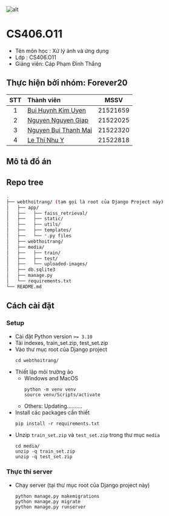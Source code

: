 ![alt](https://www.uit.edu.vn/sites/vi/files/banner_uit.png)
# CS406.O11
- Tên môn học : Xử lý ảnh và ứng dụng
- Lớp : CS406.O11
- Giảng viên: Cáp Phạm Đình Thắng 
## Thực hiện bởi nhóm: **Forever20**
|STT|Thành viên|MSSV|
|:-:|:--|:-:|
|1|[Bui Huynh Kim Uyen](https://github.com/uyenbhku)|21521659|
|2|[Nguyen Nguyen Giap](https://github.com/Paignn)|21522025|
|3|[Nguyen Bui Thanh Mai](https://github.com/mainbt)|21522320|
|4|[Le Thi Nhu Y](https://github.com/lethinhuy20)|21522818|

## Mô tả đồ án 


## Repo tree
```bash
.
├── webthoitrang/ (tạm gọi là root của Django Project này)
│   ├── app/
│   ├──   ├── faiss_retrieval/
│   ├──   ├── static/
│   ├──   ├── utils/
│   ├──   ├── templates/
│   ├──   └── *.py files 
│   ├── webthoitrang/
│   ├── media/
│   ├──   ├── train/
│   ├──   ├── test/
│   ├──   └── uploaded-images/
│   ├── db.sqlite3
│   ├── manage.py
│   └── requirements.txt
└── README.md
 ```


## Cách cài đặt 
### Setup
- Cài đặt Python version `>= 3.10`
- Tải indexes, train_set.zip, test_set.zip 
- Vào thư mục root của Django project 
    ```
    cd webthoitrang/
    ```
- Thiết lập môi trường ảo
    + Windows and MacOS
        ```
        python -m venv venv
        source venv/Scripts/activate
        ```
    + Others: Updating..........
- Install các packages cần thiết
    ```
    pip install -r requirements.txt
    ```
- Unzip `train_set.zip` và `test_set.zip` trong thư mục `media`
    ```
    cd media/
    unzip -q train_set.zip
    unzip -q test_set.zip
    ```
### Thực thi server 
- Chạy server (tại thư mục root của Django project này)
    ```
    python manage.py makemigrations
    python manage.py migrate
    python manage.py runserver 
    ```


